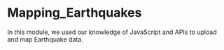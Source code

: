 # Mapping_Earthquakes

In this module, we used our knowledge of JavaScript and APIs to upload and map Earthquake data.

